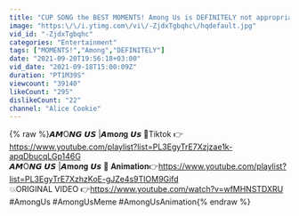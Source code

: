 ```yaml
---
title: "CUP SONG the BEST MOMENTS! Among Us is DEFINITELY not appropriate for THIS KID 62"
image: "https:\/\/i.ytimg.com\/vi\/-ZjdxTgbqhc\/hqdefault.jpg"
vid_id: "-ZjdxTgbqhc"
categories: "Entertainment"
tags: ["MOMENTS!","Among","DEFINITELY"]
date: "2021-09-20T19:56:18+03:00"
vid_date: "2021-09-18T15:00:09Z"
duration: "PT1M39S"
viewcount: "39140"
likeCount: "295"
dislikeCount: "22"
channel: "Alice Cookie"
---
```

{% raw %}𝘼𝙈O𝙉𝙂 𝙐𝙎 |𝘼𝐦𝐨𝒏𝐠 𝙐𝙨 👬Tiktok 👉<a rel="nofollow" target="blank" href="https://www.youtube.com/playlist?list=PL3EgyTrE7Xzjzae1k-apqDbucqLGp146G">https://www.youtube.com/playlist?list=PL3EgyTrE7Xzjzae1k-apqDbucqLGp146G</a><br />𝘼𝙈O𝙉𝙂 𝙐𝙎 |𝘼𝐦𝐨𝒏𝐠 𝙐𝙨 👬  𝐀𝐧𝐢𝐦𝐚𝐭𝐢𝐨𝐧👉<a rel="nofollow" target="blank" href="https://www.youtube.com/playlist?list=PL3EgyTrE7XzhzKoE-gJZe4s9TIOM9Gifd">https://www.youtube.com/playlist?list=PL3EgyTrE7XzhzKoE-gJZe4s9TIOM9Gifd</a><br />💥ORIGINAL VIDEO  👉<a rel="nofollow" target="blank" href="https://www.youtube.com/watch?v=wfMHNSTDXRU">https://www.youtube.com/watch?v=wfMHNSTDXRU</a><br />#AmongUs #AmongUsMeme #AmongUsAnimation{% endraw %}

